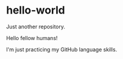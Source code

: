 # hello-world
Just another repository.

Hello fellow humans!

I'm just practicing my GitHub language skills.
